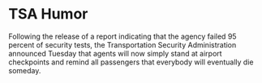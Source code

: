 # TSA Humor

Following the release of a report indicating that the agency failed 95
percent of security tests, the Transportation Security Administration
announced Tuesday that agents will now simply stand at airport
checkpoints and remind all passengers that everybody will eventually
die someday. 









